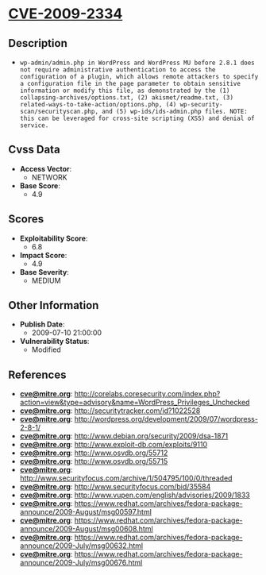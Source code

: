 
# [CVE-2009-2334](http://corelabs.coresecurity.com/index.php?action=view&type=advisory&name=WordPress_Privileges_Unchecked)

## Description

- `wp-admin/admin.php in WordPress and WordPress MU before 2.8.1 does not require administrative authentication to access the configuration of a plugin, which allows remote attackers to specify a configuration file in the page parameter to obtain sensitive information or modify this file, as demonstrated by the (1) collapsing-archives/options.txt, (2) akismet/readme.txt, (3) related-ways-to-take-action/options.php, (4) wp-security-scan/securityscan.php, and (5) wp-ids/ids-admin.php files. NOTE: this can be leveraged for cross-site scripting (XSS) and denial of service.`

## Cvss Data

- **Access Vector**:
  - NETWORK
- **Base Score**:
  - 4.9

## Scores

- **Exploitability Score**:
  - 6.8
- **Impact Score**:
  - 4.9
- **Base Severity**:
  - MEDIUM

## Other Information

- **Publish Date**:
  - 2009-07-10 21:00:00
- **Vulnerability Status**:
  - Modified

## References

- **cve@mitre.org**: http://corelabs.coresecurity.com/index.php?action=view&type=advisory&name=WordPress_Privileges_Unchecked
- **cve@mitre.org**: http://securitytracker.com/id?1022528
- **cve@mitre.org**: http://wordpress.org/development/2009/07/wordpress-2-8-1/
- **cve@mitre.org**: http://www.debian.org/security/2009/dsa-1871
- **cve@mitre.org**: http://www.exploit-db.com/exploits/9110
- **cve@mitre.org**: http://www.osvdb.org/55712
- **cve@mitre.org**: http://www.osvdb.org/55715
- **cve@mitre.org**: http://www.securityfocus.com/archive/1/504795/100/0/threaded
- **cve@mitre.org**: http://www.securityfocus.com/bid/35584
- **cve@mitre.org**: http://www.vupen.com/english/advisories/2009/1833
- **cve@mitre.org**: https://www.redhat.com/archives/fedora-package-announce/2009-August/msg00597.html
- **cve@mitre.org**: https://www.redhat.com/archives/fedora-package-announce/2009-August/msg00608.html
- **cve@mitre.org**: https://www.redhat.com/archives/fedora-package-announce/2009-July/msg00632.html
- **cve@mitre.org**: https://www.redhat.com/archives/fedora-package-announce/2009-July/msg00676.html
